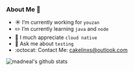 ###  About Me 👋

-  :sunny: I’m currently working for `youzan`
-  :pencil2: I’m currently learning `java` and `node`
-  :whale: I much appreciate  `cloud native` 
-  :speech_balloon: Ask me about `testing`
-  :octocat: Contact Me:  cakelinxs@outlook.com


![madneal's github stats](https://github-readme-stats.vercel.app/api?username=linxs953&show_icons=true&theme=radical)
